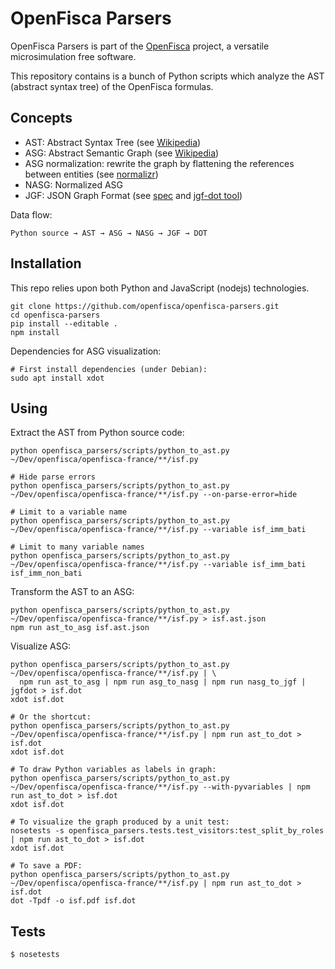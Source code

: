 # OpenFisca Parsers

OpenFisca Parsers is part of the [OpenFisca](http://www.openfisca.fr/) project,
a versatile microsimulation free software.

This repository contains is a bunch of Python scripts which analyze the AST (abstract syntax tree)
of the OpenFisca formulas.

## Concepts

- AST: Abstract Syntax Tree (see [Wikipedia](https://en.wikipedia.org/wiki/Abstract_syntax_tree))
- ASG: Abstract Semantic Graph (see [Wikipedia](https://en.wikipedia.org/wiki/Abstract_semantic_graph))
- ASG normalization: rewrite the graph by flattening the references between entities (see [normalizr](https://github.com/paularmstrong/normalizr))
- NASG: Normalized ASG
- JGF: JSON Graph Format (see [spec](https://github.com/jsongraph/json-graph-specification) and [jgf-dot tool](https://github.com/jsongraph/jgf-dot))

Data flow:
```
Python source → AST → ASG → NASG → JGF → DOT
```

## Installation

This repo relies upon both Python and JavaScript (nodejs) technologies.

```
git clone https://github.com/openfisca/openfisca-parsers.git
cd openfisca-parsers
pip install --editable .
npm install
```

Dependencies for ASG visualization:

```
# First install dependencies (under Debian):
sudo apt install xdot
```

## Using

Extract the AST from Python source code:

```
python openfisca_parsers/scripts/python_to_ast.py ~/Dev/openfisca/openfisca-france/**/isf.py

# Hide parse errors
python openfisca_parsers/scripts/python_to_ast.py ~/Dev/openfisca/openfisca-france/**/isf.py --on-parse-error=hide

# Limit to a variable name
python openfisca_parsers/scripts/python_to_ast.py ~/Dev/openfisca/openfisca-france/**/isf.py --variable isf_imm_bati

# Limit to many variable names
python openfisca_parsers/scripts/python_to_ast.py ~/Dev/openfisca/openfisca-france/**/isf.py --variable isf_imm_bati isf_imm_non_bati
```

Transform the AST to an ASG:

```
python openfisca_parsers/scripts/python_to_ast.py ~/Dev/openfisca/openfisca-france/**/isf.py > isf.ast.json
npm run ast_to_asg isf.ast.json
```

Visualize ASG:

```
python openfisca_parsers/scripts/python_to_ast.py ~/Dev/openfisca/openfisca-france/**/isf.py | \
  npm run ast_to_asg | npm run asg_to_nasg | npm run nasg_to_jgf | jgfdot > isf.dot
xdot isf.dot

# Or the shortcut:
python openfisca_parsers/scripts/python_to_ast.py ~/Dev/openfisca/openfisca-france/**/isf.py | npm run ast_to_dot > isf.dot
xdot isf.dot

# To draw Python variables as labels in graph:
python openfisca_parsers/scripts/python_to_ast.py ~/Dev/openfisca/openfisca-france/**/isf.py --with-pyvariables | npm run ast_to_dot > isf.dot
xdot isf.dot

# To visualize the graph produced by a unit test:
nosetests -s openfisca_parsers.tests.test_visitors:test_split_by_roles | npm run ast_to_dot > isf.dot
xdot isf.dot

# To save a PDF:
python openfisca_parsers/scripts/python_to_ast.py ~/Dev/openfisca/openfisca-france/**/isf.py | npm run ast_to_dot > isf.dot
dot -Tpdf -o isf.pdf isf.dot
```

## Tests

```
$ nosetests
```
